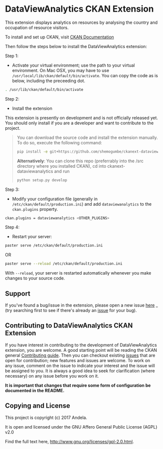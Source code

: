 DataViewAnalytics CKAN Extension
=========================

This extension displays analytics on resources by analysing the country and occupation of resource visitors.

To install and set up CKAN, visit [CKAN Documentation](http://docs.ckan.org/en/latest/maintaining/installing/index.html)

Then follow the steps below to install the DataViewAnalytics extension:

Step 1:

* Activate your virtual environment; use the path to your virtual environment. On Mac OSX, you may have to use `/usr/local/lib/ckan/default/bin/activate`. You can copy the code as is below, including the preceeding dot.

```bash
. /usr/lib/ckan/default/bin/activate
```

Step 2:

* Install the extension

This extension is presently on development and is not officially released yet. You should only install if you are a developer and want to contribute to the project.

>You can download the source code and install the extension manually. To do so, execute the following command:
> ```bash
>pip install -e git+https://github.com/shemogumbe/ckanext-dataviewanalytics.git#egg=ckanext-dataviewanalytics
> ```
> **Alternatively**: You can clone this repo (preferrably into the /src directory where you installed CKAN), cd into ckanext-dataviewanalytics and run
>```bash
> python setup.py develop
> ```

Step 3:

* Modify your configuration file (generally in `/etc/ckan/default/production.ini`) and add `dataviewanalytics` to the `ckan.plugins` property.

```bash
ckan.plugins = dataviewanalytics <OTHER_PLUGINS>
```

Step 4:

* Restart your server:

```bash
paster serve /etc/ckan/default/production.ini
```

OR

```bash
paster serve --reload /etc/ckan/default/production.ini
```

With `--reload`, your server is restarted automatically whenever you make changes to your source code.



Support
-------

If you've found a bug/issue in the extension, please open a new issue [here](https://github.com/shemogumbe/ckanext-dataviewanalytics/issues/new) _ (try
searching first to see if there's already an [issue](https://github.com/shemogumbe/ckanext-dataviewanalytics/issues) for your bug).



Contributing to DataViewAnalytics CKAN Extension
---------------------------------------------

If you have interest in contributing to the development of DataViewAnalytics extension, you are welcome. A good starting point
will be reading the CKAN general [Contributing guide](http://docs.ckan.org/en/ckan-2.7.0/contributing/index.html). Then you can checkout 
existing [issues](https://github.com/shemogumbe/ckanext-dataviewanalytics/issues) that are open for contribution; new features and issues are welcome.
To work on any issue, comment on the issue to indicate your interest and the issue will be assigned to you. It is always a good idea to seek
for clarification (where necessary) on any issue before you work on it.

**It is important that changes that require some form of configuration be documented in the README.**

Copying and License
--------------------

This project is copyright (c) 2017 Andela.

It is open and licensed under the GNU Affero General Public License (AGPL) v2.0

Find the full text here, http://www.gnu.org/licenses/gpl-2.0.html.
